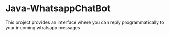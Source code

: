 # Java-WhatsappChatBot
This project provides an interface where you can reply programmatically to your incoming whatsapp messages
